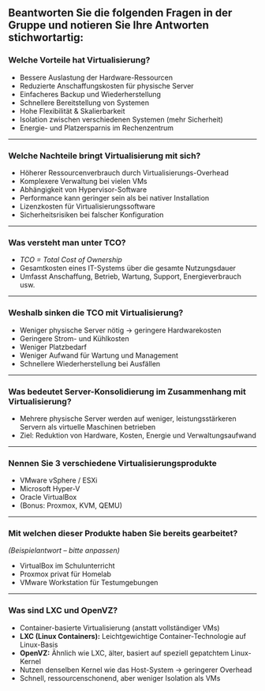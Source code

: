## Beantworten Sie die folgenden Fragen in der Gruppe und notieren Sie Ihre Antworten stichwortartig:

### **Welche Vorteile hat Virtualisierung?**
- Bessere Auslastung der Hardware-Ressourcen  
- Reduzierte Anschaffungskosten für physische Server  
- Einfacheres Backup und Wiederherstellung  
- Schnellere Bereitstellung von Systemen  
- Hohe Flexibilität & Skalierbarkeit  
- Isolation zwischen verschiedenen Systemen (mehr Sicherheit)  
- Energie- und Platzersparnis im Rechenzentrum  

---

### **Welche Nachteile bringt Virtualisierung mit sich?**
- Höherer Ressourcenverbrauch durch Virtualisierungs-Overhead  
- Komplexere Verwaltung bei vielen VMs  
- Abhängigkeit von Hypervisor-Software  
- Performance kann geringer sein als bei nativer Installation  
- Lizenzkosten für Virtualisierungssoftware  
- Sicherheitsrisiken bei falscher Konfiguration  

---

### **Was versteht man unter TCO?**
- *TCO = Total Cost of Ownership*  
- Gesamtkosten eines IT-Systems über die gesamte Nutzungsdauer  
- Umfasst Anschaffung, Betrieb, Wartung, Support, Energieverbrauch usw.  

---

### **Weshalb sinken die TCO mit Virtualisierung?**
- Weniger physische Server nötig → geringere Hardwarekosten  
- Geringere Strom- und Kühlkosten  
- Weniger Platzbedarf  
- Weniger Aufwand für Wartung und Management  
- Schnellere Wiederherstellung bei Ausfällen  

---

### **Was bedeutet Server-Konsolidierung im Zusammenhang mit Virtualisierung?**
- Mehrere physische Server werden auf weniger, leistungsstärkeren Servern als virtuelle Maschinen betrieben  
- Ziel: Reduktion von Hardware, Kosten, Energie und Verwaltungsaufwand  

---

### **Nennen Sie 3 verschiedene Virtualisierungsprodukte**
- VMware vSphere / ESXi  
- Microsoft Hyper-V  
- Oracle VirtualBox  
- (Bonus: Proxmox, KVM, QEMU)  

---

### **Mit welchen dieser Produkte haben Sie bereits gearbeitet?**
*(Beispielantwort – bitte anpassen)*  
- VirtualBox im Schulunterricht  
- Proxmox privat für Homelab  
- VMware Workstation für Testumgebungen  

---

### **Was sind LXC und OpenVZ?**
- Container-basierte Virtualisierung (anstatt vollständiger VMs)  
- **LXC (Linux Containers):** Leichtgewichtige Container-Technologie auf Linux-Basis  
- **OpenVZ:** Ähnlich wie LXC, älter, basiert auf speziell gepatchtem Linux-Kernel  
- Nutzen denselben Kernel wie das Host-System → geringerer Overhead  
- Schnell, ressourcenschonend, aber weniger Isolation als VMs  

